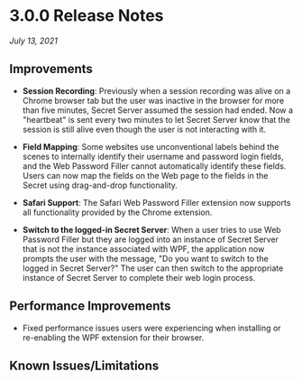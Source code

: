 [title]: # (3.0.0 Release)
[tags]: # (web password filler)
[priority]: # (39988)

# 3.0.0 Release Notes

_July 13, 2021_

## Improvements

* **Session Recording**: Previously when a session recording was alive on a Chrome browser tab but the user was inactive in the browser for more than five minutes, Secret Server assumed the session had ended. Now a "heartbeat" is sent every two minutes to let Secret Server know that the session is still alive even though the user is not interacting with it.

* **Field Mapping**: Some websites use unconventional labels behind the scenes to internally identify their username and password login fields, and the Web Password Filler cannot automatically identify these fields. Users can now map the fields on the Web page to the fields in the Secret using drag-and-drop functionality.

* **Safari Support**: The Safari Web Password Filler extension now supports all functionality provided by the Chrome extension.

* **Switch to the logged-in Secret Server**: When a user tries to use Web Password Filler but they are logged into an instance of Secret Server that is not the instance associated with WPF, the application now prompts the user with the message, "Do you want to switch to the logged in Secret Server?" The user can then switch to the appropriate instance of Secret Server to complete their web login process.

## Performance Improvements

* Fixed performance issues users were experiencing when installing or re-enabling the WPF extension for their browser.

## Known Issues/Limitations
